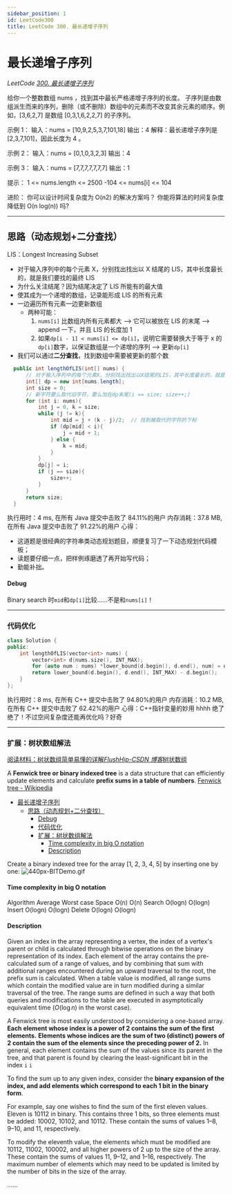 ```yaml
---
sidebar_position: 1
id: LeetCode300
title: LeetCode 300. 最长递增子序列
---
```


# 最长递增子序列

_LeetCode [300. 最长递增子序列](https://leetcode-cn.com/problems/longest-increasing-subsequence/)_

给你一个整数数组 nums ，找到其中最长严格递增子序列的长度。
子序列是由数组派生而来的序列，删除（或不删除）数组中的元素而不改变其余元素的顺序。例如，[3,6,2,7] 是数组 [0,3,1,6,2,2,7] 的子序列。

示例 1：
输入：nums = [10,9,2,5,3,7,101,18]
输出：4
解释：最长递增子序列是 [2,3,7,101]，因此长度为 4 。

示例 2：
输入：nums = [0,1,0,3,2,3]
输出：4

示例 3：
输入：nums = [7,7,7,7,7,7,7]
输出：1

提示：
1 <= nums.length <= 2500
-104 <= nums[i] <= 104

进阶：
你可以设计时间复杂度为 O(n2) 的解决方案吗？
你能将算法的时间复杂度降低到 O(n log(n)) 吗?

---

## 思路（动态规划+二分查找）

LIS：Longest Increasing Subset

- 对于输入序列中的每个元素 X，分别找出找出以 X 结尾的 LIS，其中长度最长的，就是我们要找的最终 LIS
- 为什么关注结尾？因为结尾决定了 LIS 所能有的最大值
- 使其成为一个递增的数组，记录能形成 LIS 的所有元素
- 一边遍历所有元素一边更新数组
  - 两种可能：
    1. `nums[i]` 比数组内所有元素都大 --> 它可以被放在 LIS 的末尾 --> append 一下，并且 LIS 的长度加 1
    2. 如果`dp[i - 1] < nums[i] <= dp[i]`，说明它需要替换大于等于 x 的`dp[i]`数字，以保证数组是一个递增的序列 --> 更新`dp[i]`
- 我们可以通过**二分查找**，找到数组中需要被更新的那个数

```java
  public int lengthOfLIS(int[] nums) {
      // 对于输入序列中的每个元素X，分别找出找出以X结尾的LIS，其中长度最长的，就是我们要找的最终LIS
      int[] dp = new int[nums.length];
      int size = 0;
      // 新字符要么取代旧字符，要么加在dp末尾(i == size; size++;)
      for (int i: nums){
          int j = 0, k = size;
          while (j != k){
              int mid = j + (k - j)/2;  // 找到被取代的字符的下标
              if (dp[mid] < i){
                  j = mid + 1;
              } else {
                  k = mid;
              }
          }
          dp[j] = i;
          if (j == size){
              size++;
          }
      }
      return size;
  }
```

执行用时：4 ms, 在所有 Java 提交中击败了 84.11%的用户
内存消耗：37.8 MB, 在所有 Java 提交中击败了 91.22%的用户
心得：

- 这道题是很经典的字符串类动态规划题目，顺便复习了一下动态规划代码模板；
- 读题要仔细一点，把样例琢磨透了再开始写代码；
- 勤能补拙。

#### Debug

Binary search 时`mid`和`dp[i]`比较......不是和`nums[i]`！

---

### 代码优化

```cpp
class Solution {
public:
    int lengthOfLIS(vector<int> nums) {
        vector<int> d(nums.size(), INT_MAX);
        for (auto num : nums) *lower_bound(d.begin(), d.end(), num) = num;
        return lower_bound(d.begin(), d.end(), INT_MAX) - d.begin();
    }
};
```

执行用时：8 ms, 在所有 C++ 提交中击败了 94.80%的用户
内存消耗：10.2 MB, 在所有 C++ 提交中击败了 62.42%的用户
心得：C++指针变量的妙用 hhhh 绝了绝了！不过空间复杂度还能再优化吗？好奇

---

### 扩展：树状数组解法

[阅读材料：树状数组简单易懂的详解*FlushHip-CSDN 博客*树状数组](https://blog.csdn.net/FlushHip/article/details/79165701)

A **Fenwick tree or binary indexed tree** is a data structure that can efficiently update elements and calculate **prefix sums in a table of numbers**. [Fenwick tree - Wikipedia](https://en.wikipedia.org/wiki/Fenwick_tree)

- [最长递增子序列](#最长递增子序列)
  - [思路（动态规划+二分查找）](#思路动态规划二分查找)
      - [Debug](#debug)
    - [代码优化](#代码优化)
    - [扩展：树状数组解法](#扩展树状数组解法)
      - [Time complexity in big O notation](#time-complexity-in-big-o-notation)
      - [Description](#description)

Create a binary indexed tree for the array [1, 2, 3, 4, 5] by inserting one by one:
![440px-BITDemo.gif](https://upload.wikimedia.org/wikipedia/commons/thumb/d/dc/BITDemo.gif/440px-BITDemo.gif)

#### Time complexity in big O notation

Algorithm Average Worst case
Space O(n) O(n)
Search O(logn) O(logn)
Insert O(logn) O(logn)
Delete O(logn) O(logn)

#### Description

Given an index in the array representing a vertex, the index of a vertex's parent or child is calculated through bitwise operations on the binary representation of its index. Each element of the array contains the pre-calculated sum of a range of values, and by combining that sum with additional ranges encountered during an upward traversal to the root, the prefix sum is calculated. When a table value is modified, all range sums which contain the modified value are in turn modified during a similar traversal of the tree. The range sums are defined in such a way that both queries and modifications to the table are executed in asymptotically equivalent time (${\displaystyle O(\log n)}$ in the worst case).

A Fenwick tree is most easily understood by considering a one-based array. **Each element whose index is a power of 2 contains the sum of the first elements.** **Elements whose indices are the sum of two (distinct) powers of 2 contain the sum of the elements since the preceding power of 2.** In general, each element contains the sum of the values since its parent in the tree, and that parent is found by clearing the least-significant bit in the index `i` `i`

To find the sum up to any given index, consider the **binary expansion of the index, and add elements which correspond to each 1 bit in the binary form**.

For example, say one wishes to find the sum of the first eleven values. Eleven is 10112 in binary. This contains three 1 bits, so three elements must be added: 10002, 10102, and 10112. These contain the sums of values 1–8, 9–10, and 11, respectively.

To modify the eleventh value, the elements which must be modified are 10112, 11002, 100002, and all higher powers of 2 up to the size of the array. These contain the sums of values 11, 9–12, and 1–16, respectively. The maximum number of elements which may need to be updated is limited by the number of bits in the size of the array.

......
